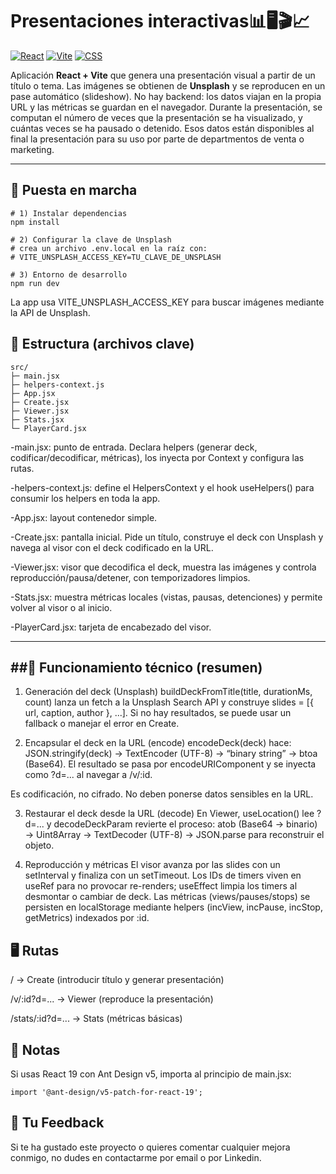 # Presentaciones interactivas📊🖥️🎬📈

[![React](https://img.shields.io/badge/React-18%2F19-61DAFB?logo=react&logoColor=white&style=flat)](https://react.dev/)
[![Vite](https://img.shields.io/badge/Vite-5+-646CFF?logo=vite&logoColor=white&style=flat)](https://vitejs.dev/)
[![CSS](https://img.shields.io/badge/CSS-Modules-1572B6?logo=css3&logoColor=white&style=flat)](https://developer.mozilla.org/docs/Web/CSS)

Aplicación **React + Vite** que genera una presentación visual a partir de un título o tema. Las imágenes se obtienen de **Unsplash** y se reproducen en un pase automático (slideshow). No hay backend: los datos viajan en la propia URL y las métricas se guardan en el navegador. Durante la presentación, se computan el número de veces que la presentación se ha visualizado, y cuántas veces se ha pausado o detenido. Esos datos están disponibles al final la presentación para su uso por parte de departmentos de venta o marketing.

---

## 🚀 Puesta en marcha

```
# 1) Instalar dependencias
npm install

# 2) Configurar la clave de Unsplash
# crea un archivo .env.local en la raíz con:
# VITE_UNSPLASH_ACCESS_KEY=TU_CLAVE_DE_UNSPLASH

# 3) Entorno de desarrollo
npm run dev
```
La app usa VITE_UNSPLASH_ACCESS_KEY para buscar imágenes mediante la API de Unsplash.

## 🧩 Estructura (archivos clave)
```
src/
├─ main.jsx
├─ helpers-context.js
├─ App.jsx
├─ Create.jsx
├─ Viewer.jsx
├─ Stats.jsx
└─ PlayerCard.jsx
````

-main.jsx: punto de entrada. Declara helpers (generar deck, codificar/decodificar, métricas), los inyecta por Context y configura las rutas.

-helpers-context.js: define el HelpersContext y el hook useHelpers() para consumir los helpers en toda la app.

-App.jsx: layout contenedor simple.

-Create.jsx: pantalla inicial. Pide un título, construye el deck con Unsplash y navega al visor con el deck codificado en la URL.

-Viewer.jsx: visor que decodifica el deck, muestra las imágenes y controla reproducción/pausa/detener, con temporizadores limpios.

-Stats.jsx: muestra métricas locales (vistas, pausas, detenciones) y permite volver al visor o al inicio.

-PlayerCard.jsx: tarjeta de encabezado del visor.

---
##🔧 Funcionamiento técnico (resumen)
---
1) Generación del deck (Unsplash)
buildDeckFromTitle(title, durationMs, count) lanza un fetch a la Unsplash Search API y construye slides = [{ url, caption, author }, ...]. Si no hay resultados, se puede usar un fallback o manejar el error en Create.

2) Encapsular el deck en la URL (encode)
encodeDeck(deck) hace: JSON.stringify(deck) → TextEncoder (UTF-8) → “binary string” → btoa (Base64). El resultado se pasa por encodeURIComponent y se inyecta como ?d=... al navegar a /v/:id.

Es codificación, no cifrado. No deben ponerse datos sensibles en la URL. 

3) Restaurar el deck desde la URL (decode)
En Viewer, useLocation() lee ?d=... y decodeDeckParam revierte el proceso: atob (Base64 → binario) → Uint8Array → TextDecoder (UTF-8) → JSON.parse para reconstruir el objeto.

4) Reproducción y métricas
El visor avanza por las slides con un setInterval y finaliza con un setTimeout. Los IDs de timers viven en useRef para no provocar re-renders; useEffect limpia los timers al desmontar o cambiar de deck.
Las métricas (views/pauses/stops) se persisten en localStorage mediante helpers (incView, incPause, incStop, getMetrics) indexados por :id.

## 🖥️ Rutas
/ → Create (introducir título y generar presentación)

/v/:id?d=... → Viewer (reproduce la presentación)

/stats/:id?d=... → Stats (métricas básicas)

## 📝 Notas
Si usas React 19 con Ant Design v5, importa al principio de main.jsx:

```
import '@ant-design/v5-patch-for-react-19';
```
## 👥 Tu Feedback
Si te ha gustado este proyecto o quieres comentar cualquier mejora conmigo, no dudes en contactarme por email o por Linkedin.
